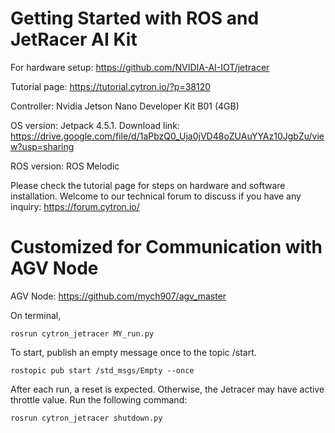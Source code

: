 # Getting Started with ROS and JetRacer AI Kit
For hardware setup: https://github.com/NVIDIA-AI-IOT/jetracer

Tutorial page: https://tutorial.cytron.io/?p=38120

Controller: Nvidia Jetson Nano Developer Kit B01 (4GB)

OS version: Jetpack 4.5.1.
Download link: https://drive.google.com/file/d/1aPbzQ0_Uja0jVD48oZUAuYYAz10JgbZu/view?usp=sharing

ROS version: ROS Melodic

Please check the tutorial page for steps on hardware and software installation.
Welcome to our technical forum to discuss if you have any inquiry: https://forum.cytron.io/

# Customized for Communication with AGV Node
AGV Node: https://github.com/mych907/agv_master

On terminal,

```
rosrun cytron_jetracer MY_run.py
```

To start, publish an empty message once to the topic /start.

```
rostopic pub start /std_msgs/Empty --once
```

After each run, a reset is expected. Otherwise, the Jetracer may have active throttle value. Run the following command:

```
rosrun cytron_jetracer shutdown.py
```

